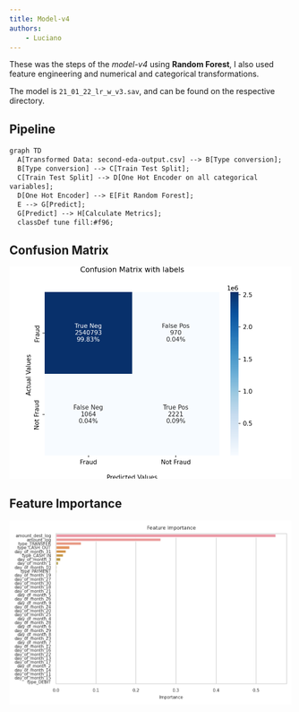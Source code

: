 ```yaml
---
title: Model-v4
authors: 
    - Luciano
---
```


These was the steps of the *model-v4* using **Random Forest**, I also used feature engineering and numerical and categorical transformations. 

The model is `21_01_22_lr_w_v3.sav`, and can be found on the respective directory.

## Pipeline

```mermaid
graph TD
  A[Transformed Data: second-eda-output.csv] --> B[Type conversion];
  B[Type conversion] --> C[Train Test Split];
  C[Train Test Split] --> D[One Hot Encoder on all categorical variables];
  D[One Hot Encoder] --> E[Fit Random Forest];
  E --> G[Predict];
  G[Predict] --> H[Calculate Metrics];
  classDef tune fill:#f96;
```

## Confusion Matrix

![confusion-matrix](imgs/21_01_22_lr_w_v3.png)


## Feature Importance

![feat-importance](imgs/feat-importance.png)